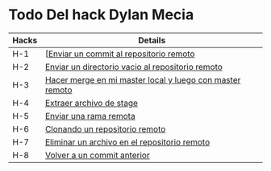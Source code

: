 # Todo Del hack Dylan Mecia 
|Hacks | Details | 
|----------|---------|
| H-1      |[[Enviar un commit al repositorio remoto](https://github.com/dgmeca/git_h_1) |
| H-2      | [Enviar un directorio vacio al repositorio remoto](https://github.com/dgmeca/git_h_2) |
| H-3      | [Hacer merge en mi master local y luego con master remoto](https://github.com/dgmeca/git_h_3) | 
| H-4      | [Extraer archivo de stage](https://github.com/dgmeca/git_h_4) |
| H-5      | [Enviar una rama remota](https://github.com/dgmeca/git_h_5)  |
| H-6      | [Clonando un repositorio remoto](https://github.com/dgmeca/git_h_6) |
| H-7      | [Eliminar un archivo en el repositorio remoto](https://github.com/dgmeca/git_h_7) | 
| H-8      | [Volver a un commit anterior](https://github.com/dgmeca/git_h_8)                  |
